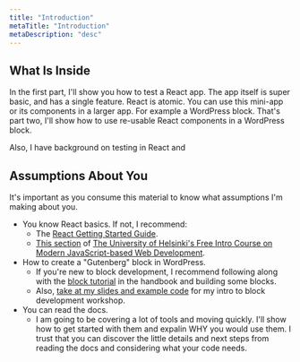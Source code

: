 ```yaml
---
title: "Introduction"
metaTitle: "Introduction"
metaDescription: "desc"
---
```


## What Is Inside

In the first part, I'll show you how to test a React app. The app itself is super basic, and has a single feature. React is atomic. You can use this mini-app or its components in a larger app. For example a WordPress block. That's part two, I'll show how to use re-usable React components in a WordPress block.

Also, I have background on testing in React and

## Assumptions About You

It's important as you consume this material to know what assumptions I'm making about you.

- You know React basics. If not, I recommend:
  - The [React Getting Started Guide](https://reactjs.org/docs/getting-started.html).
  - [This section](https://fullstackopen.com/en/part2) of [The University of Helsinki's Free Intro Course on Modern JavaScript-based Web Development](https://fullstackopen.com/).
- How to create a "Gutenberg" block in WordPress.
  - If you're new to block development, I recommend following along with the [block tutorial](https://developer.wordpress.org/block-editor/tutorials/block-tutorial/) in the handbook and building some blocks.
  - Also, [take at my slides and example code](https://github.com/Shelob9/block-worskshop) for my intro to block development workshop.
- You can read the docs.
  - I am going to be covering a lot of tools and moving quickly. I'll show how to get started with them and expalin WHY you would use them. I trust that you can discover the little details and next steps from reading the docs and considering what your code needs.
